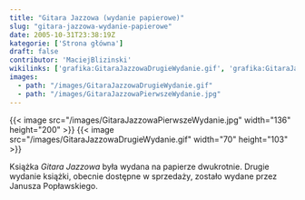 ```yaml
---
title: "Gitara Jazzowa (wydanie papierowe)"
slug: "gitara-jazzowa-wydanie-papierowe"
date: 2005-10-31T23:38:19Z
kategorie: ['Strona główna']
draft: false
contributor: 'MaciejBlizinski'
wikilinks: ['grafika:GitaraJazzowaDrugieWydanie.gif', 'grafika:GitaraJazzowaPierwszeWydanie.jpg']
images:
  - path: "/images/GitaraJazzowaDrugieWydanie.gif"
  - path: "/images/GitaraJazzowaPierwszeWydanie.jpg"
---
```

{{< image src="/images/GitaraJazzowaPierwszeWydanie.jpg" width="136" height="200" >}}
{{< image src="/images/GitaraJazzowaDrugieWydanie.gif" width="70" height="103" >}}

Książka *Gitara Jazzowa* była wydana na papierze dwukrotnie. Drugie
wydanie książki, obecnie dostępne w sprzedaży, zostało wydane przez
Janusza Popławskiego.



